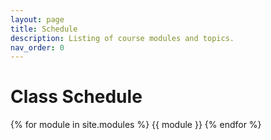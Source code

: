 ```yaml
---
layout: page
title: Schedule
description: Listing of course modules and topics.
nav_order: 0
---
```


# Class Schedule

{% for module in site.modules %}
{{ module }}
{% endfor %}
